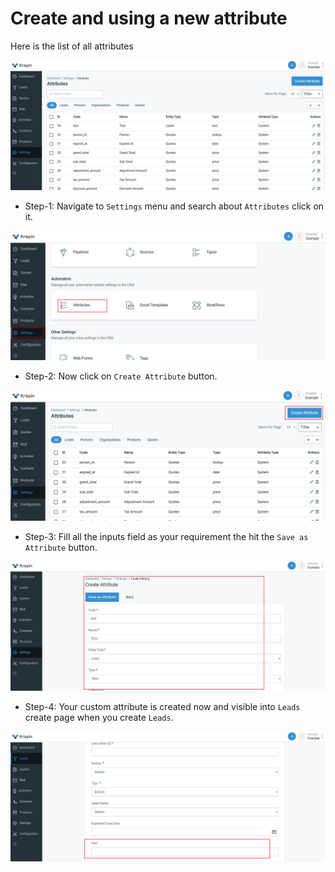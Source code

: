 # Create and using a new attribute

Here is the list of all attributes

![attribute-list](../../assets/images/custom-attributes/attribute-list.png)

- Step-1:
Navigate to `Settings` menu and search about `Attributes` click on it.

![attribute-list](../../assets/images/custom-attributes/attribute-step-1.png)

- Step-2:
Now click on `Create Attribute` button.

![attribute-list](../../assets/images/custom-attributes/attribute-step-2.png)

- Step-3:
Fill all the inputs field as your requirement the hit the `Save as Attribute` button.

![attribute-list](../../assets/images/custom-attributes/attribute-step-3.png)

- Step-4:
Your custom attribute is created now and visible into `Leads` create page when you create `Leads`.

![attribute-list](../../assets/images/custom-attributes/attribute-step-4.png)
